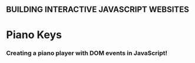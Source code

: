 ## BUILDING INTERACTIVE JAVASCRIPT WEBSITES

# Piano Keys

### Creating a piano player with DOM events in JavaScript!